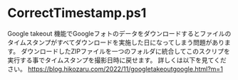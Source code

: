# CorrectTimestamp.ps1

Google takeout 機能でGoogleフォトのデータをダウンロードするとファイルのタイムスタンプがすべてダウンロードを実施した日になってしまう問題があります。
ダウンロードしたZIPファイルを一つのフォルダに統合してこのスクリプを実行する事でタイムスタンプを撮影日時に戻せます。
詳しくは以下を見てください。
https://blog.hikozaru.com/2022/11/googletakeoutgoogle.html?m=1
